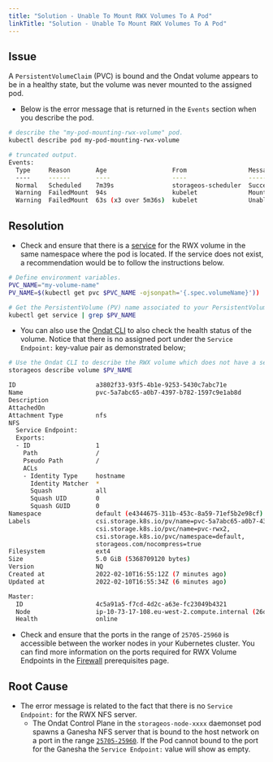 ```yaml
---
title: "Solution - Unable To Mount RWX Volumes To A Pod"
linkTitle: "Solution - Unable To Mount RWX Volumes To A Pod"
---
```


## Issue

A `PersistentVolumeClaim` (PVC) is bound and the Ondat volume appears to be in a healthy state, but the volume was never mounted to the assigned pod. 
- Below is the error message that is returned in the `Events` section when you describe the pod.

```bash
# describe the "my-pod-mounting-rwx-volume" pod.
kubectl describe pod my-pod-mounting-rwx-volume

# truncated output.
Events:
  Type     Reason       Age                  From                 Message
  ----     ------       ----                 ----                 -------
  Normal   Scheduled    7m39s                storageos-scheduler  Successfully assigned default/test4-849f875f74-dmjtr to ip-10-73-16-8.eu-west-2.compute.internal
  Warning  FailedMount  94s                  kubelet              MountVolume.SetUp failed for volume "pvc-c30e3215-bbd6-4dd5-a6e2-84de1fb06097" : rpc error: code = DeadlineExceeded desc = context deadline exceeded
  Warning  FailedMount  63s (x3 over 5m36s)  kubelet              Unable to attach or mount volumes: unmounted volumes=[v1], unattached volumes=[v1 kube-api-access-h9njv]: timed out waiting for the condition
```

## Resolution

- Check and ensure that there is a [service](https://kubernetes.io/docs/concepts/services-networking/service/) for the RWX volume in the same namespace where the pod is located. If the service does not exist, a recommendation would be to follow the instructions below.

```bash
# Define environment variables.
PVC_NAME="my-volume-name"
PV_NAME=$(kubectl get pvc $PVC_NAME -ojsonpath='{.spec.volumeName}'))

# Get the PersistentVolume (PV) name associated to your PersistentVolumeClaim (PVC).
kubectl get service | grep $PV_NAME
```

- You can also use the [Ondat CLI](/docs/reference/cli/) to also check the health status of the volume. Notice that there is no assigned port under the `Service Endpoint:` key-value pair as demonstrated below;

```bash
# Use the Ondat CLI to describe the RWX volume which does not have a service.
storageos describe volume $PV_NAME

ID                      a3802f33-93f5-4b1e-9253-5430c7abc71e
Name                    pvc-5a7abc65-a0b7-4397-b782-1597c9e1ab8d
Description
AttachedOn              
Attachment Type         nfs
NFS
  Service Endpoint:    
  Exports:
  - ID                  1
    Path                /
    Pseudo Path         /
    ACLs
    - Identity Type     hostname
      Identity Matcher  *
      Squash            all
      Squash UID        0
      Squash GUID       0
Namespace               default (e4344675-311b-453c-8a59-71ef5b2e98cf)
Labels                  csi.storage.k8s.io/pv/name=pvc-5a7abc65-a0b7-4397-b782-1597c9e1ab8d,
                        csi.storage.k8s.io/pvc/name=pvc-rwx2,
                        csi.storage.k8s.io/pvc/namespace=default,
                        storageos.com/nocompress=true
Filesystem              ext4
Size                    5.0 GiB (5368709120 bytes)
Version                 NQ
Created at              2022-02-10T16:55:12Z (7 minutes ago)
Updated at              2022-02-10T16:55:34Z (6 minutes ago)

Master:
  ID                    4c5a91a5-f7cd-4d2c-a63e-fc23049b4321
  Node                  ip-10-73-17-108.eu-west-2.compute.internal (26d7a07c-1d68-49e9-a541-d0eb93ab77b9)
  Health                online
```
- Check and ensure that the ports in the range of `25705-25960` is accessible between the worker nodes in your Kubernetes cluster. You can find more information on the ports required for RWX Volume Endpoints in the [Firewall](/docs/prerequisites/firewalls/) prerequisites page.
 
## Root Cause

- The error message is related to the fact that there is no `Service Endpoint:` for the RWX NFS server. 
	- The Ondat Control Plane in the `storageos-node-xxxx` daemonset pod spawns a Ganesha NFS server that is bound to the host network on a port in the range [`25705-25960`](/docs/prerequisites/firewalls/). If the Pod cannot bound to the port for the Ganesha the `Service Endpoint:` value will show as empty.
